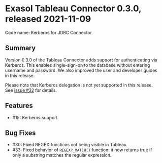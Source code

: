 # Exasol Tableau Connector 0.3.0, released 2021-11-09
 
Code name: Kerberos for JDBC Connector

## Summary

Version 0.3.0 of the Tableau Connector adds support for authenticating via Kerberos. This enables single-sign-on to the database without entering username and password. We also improved the user and developer guides in this release.

Please note that Kerberos delegation is not yet supported in this release. See [issue #32](https://github.com/exasol/tableau-connector/issues/32) for details.

## Features

* #15: Kerberos support

## Bug Fixes

* #30: Fixed REGEX functions not being visible in Tableau.
* #33: Fixed behavior of `REGEXP_MATCH()` function: it now returns true if only a substring matches the regular expression.
